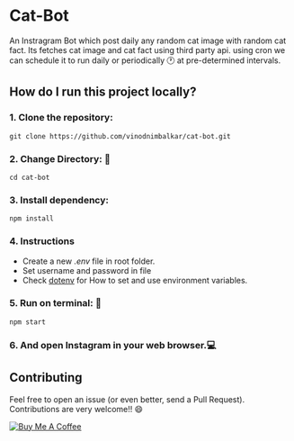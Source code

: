 # Cat-Bot

An Instragram Bot which post daily any random cat image with random cat fact. Its fetches cat image and cat fact using third party api. using cron we can schedule it to run daily or periodically :clock1: at pre-determined intervals.

## How do I run this project locally?

### 1. Clone the repository:

    git clone https://github.com/vinodnimbalkar/cat-bot.git
    
### 2. Change Directory:  :open_file_folder:
    cd cat-bot

### 3. Install dependency:

    npm install
   
### 4. Instructions
   * Create a new *.env* file in root folder.
   * Set username and password in file
   * Check [dotenv](https://www.npmjs.com/package/dotenv) for How to set and use environment variables.

### 5. Run on terminal: :running:

    npm start

### 6. And open Instagram in your web browser.:computer:

## Contributing

Feel free to open an issue (or even better, send a Pull Request). Contributions are very welcome!! 😄

<a href="https://www.buymeacoffee.com/vinodnimbalkar" target="_blank"><img src="https://www.buymeacoffee.com/assets/img/custom_images/orange_img.png" alt="Buy Me A Coffee" style="height: auto !important;width: auto !important;" ></a>